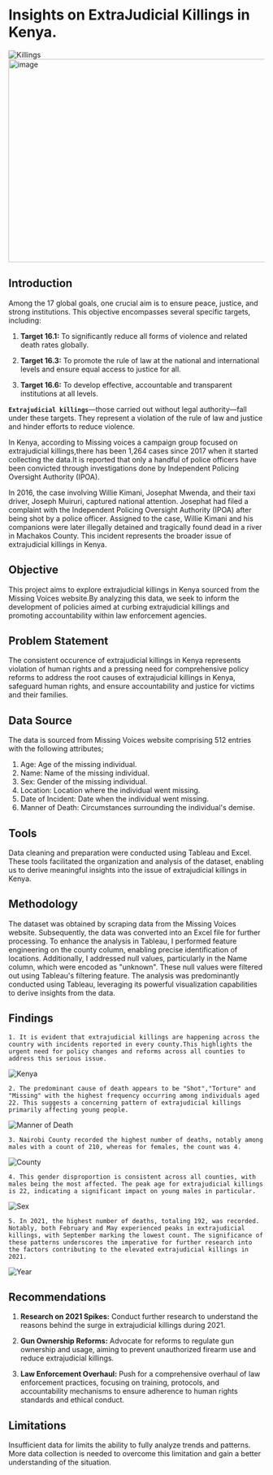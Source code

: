 # **Insights on ExtraJudicial Killings in Kenya.**

![Killings](/images/killings.jpg)
<img src="images.jpg" alt="image" width="1000" height="400">

## **Introduction**

Among the 17 global goals, one crucial aim is to ensure peace, justice, and strong institutions. This objective encompasses several specific targets, including:

1. **Target 16.1:** To significantly reduce all forms of violence and related death rates globally.

2. **Target 16.3:** To promote the rule of law at the national and international levels and ensure equal access to justice for all.

3. **Target 16.6:** To develop effective, accountable and transparent institutions at all levels.
   
**`Extrajudicial killings`**—those carried out without legal authority—fall under these targets. They represent a violation of the rule of law and justice and hinder efforts to reduce violence.

In Kenya, according to Missing voices a campaign group focused on extrajudicial killings,there has been 1,264 cases since 2017 when it started collecting the data.It is reported that only a handful of police officers have been convicted through investigations done by Independent Policing Oversight Authority (IPOA).

In 2016, the case involving Willie Kimani, Josephat Mwenda, and their taxi driver, Joseph Muiruri, captured national attention. Josephat had filed a complaint with the Independent Policing Oversight Authority (IPOA) after being shot by a police officer. Assigned to the case, Willie Kimani and his companions were later illegally detained and tragically found dead in a river in Machakos County. This incident represents the broader issue of extrajudicial killings in Kenya.

## **Objective**

This project aims to explore extrajudicial killings in Kenya sourced from the Missing Voices website.By analyzing this data, we seek to inform the development of policies aimed at curbing extrajudicial killings and promoting accountability within law enforcement agencies.

## **Problem Statement**
The consistent occurence of extrajudicial killings in Kenya represents violation of human rights and a pressing need for comprehensive policy reforms  to address the root causes of extrajudicial killings in Kenya, safeguard human rights, and ensure accountability and justice for victims and their families.

## **Data Source**
The data is sourced from Missing Voices website comprising 512 entries with the following attributes;            
1. Age: Age of the missing individual.
2. Name: Name of the missing individual.
3. Sex: Gender of the missing individual.
4. Location: Location where the individual went missing.
5. Date of Incident: Date when the individual went missing.
6. Manner of Death: Circumstances surrounding the individual's demise.

## **Tools**
Data cleaning and preparation were conducted using Tableau and Excel. These tools facilitated the organization and analysis of the dataset, enabling us to derive meaningful insights into the issue of extrajudicial killings in Kenya.

## Methodology
The dataset was obtained by scraping data from the Missing Voices website. Subsequently, the data was converted into an Excel file for further processing. To enhance the analysis in Tableau, I performed feature engineering on the county column, enabling precise identification of locations. Additionally, I addressed null values, particularly in the Name column, which were encoded as "unknown". These null values were filtered out using Tableau's filtering feature. The analysis was predominantly conducted using Tableau, leveraging its powerful visualization capabilities to derive insights from the data.

## **Findings**
`1. It is evident that extrajudicial killings are happening across the country with incidents reported in every county.This highlights the urgent need for policy changes and reforms across all counties to address this serious issue.`

![Kenya](/images/Kenya.png)

`2. The predominant cause of death appears to be "Shot","Torture" and "Missing" with the highest frequency occurring among individuals aged 22. This suggests a concerning pattern of extrajudicial killings primarily affecting young people.`

![Manner of Death](/images/Age%20and%20Manner%20of%20Death.png)

`3. Nairobi County recorded the highest number of deaths, notably among males with a count of 210, whereas for females, the count was 4.` 

![County](/images/Sex%20per%20County.png)

`4. This gender disproportion is consistent across all counties, with males being the most affected. The peak age for extrajudicial killings is 22, indicating a significant impact on young males in particular.`

![Sex](/images/Age%20and%20Sex.png)

`5. In 2021, the highest number of deaths, totaling 192, was recorded. Notably, both February and May experienced peaks in extrajudicial killings, with September marking the lowest count. The significance of these patterns underscores the imperative for further research into the factors contributing to the elevated extrajudicial killings in 2021.`

![Year](/images/YearMonth.png)

## Recommendations

1. **Research on 2021 Spikes:** Conduct further research to understand the reasons behind the surge in extrajudicial killings during 2021.

2. **Gun Ownership Reforms:** Advocate for reforms to regulate gun ownership and usage, aiming to prevent unauthorized firearm use and reduce extrajudicial killings.

3. **Law Enforcement Overhaul:** Push for a comprehensive overhaul of law enforcement practices, focusing on training, protocols, and accountability mechanisms to ensure adherence to human rights standards and ethical conduct.
   
## Limitations

Insufficient data for limits the ability to fully analyze trends and patterns. More data collection is needed to overcome this limitation and gain a better understanding of the situation.



              
        
   







